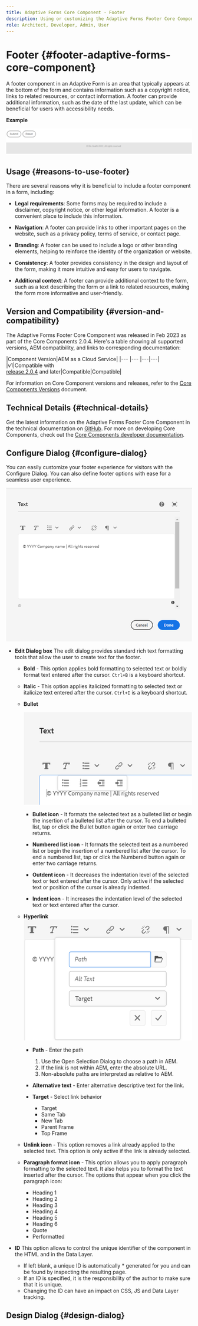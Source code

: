 ```yaml
---
title: Adaptive Forms Core Component - Footer
description: Using or customizing the Adaptive Forms Footer Core Component.
role: Architect, Developer, Admin, User
---
```


# Footer {#footer-adaptive-forms-core-component}

A footer component in an Adaptive Form is an area that typically appears at the bottom of the form and contains information such as a copyright notice, links to related resources, or contact information. A footer can provide additional information, such as the date of the last update, which can be beneficial for users with accessibility needs.

**Example**

![](/help/adaptive-forms/assets/footer.png)

## Usage {#reasons-to-use-footer}

There are several reasons why it is beneficial to include a footer component in a form, including:

*   **Legal requirements**: Some forms may be required to include a disclaimer, copyright notice, or other legal information. A footer is a convenient place to include this information.

*   **Navigation**: A footer can provide links to other important pages on the website, such as a privacy policy, terms of service, or contact page.

*   **Branding**: A footer can be used to include a logo or other branding elements, helping to reinforce the identity of the organization or website.

*   **Consistency**: A footer provides consistency in the design and layout of the form, making it more intuitive and easy for users to navigate.

*   **Additional context**: A footer can provide additional context to the form, such as a text describing the form or a link to related resources, making the form more informative and user-friendly.

## Version and Compatibility {#version-and-compatibility}

The Adaptive Forms Footer Core Component was released in Feb 2023 as part of the Core Components 2.0.4. Here's a table showing all supported versions, AEM compatibility, and links to corresponding documentation:

|Component Version|AEM as a Cloud Service|
|--- |--- |---|---|
|v1|Compatible with<br>[release 2.0.4](/help/versions.md) and later|Compatible|Compatible|

For information on Core Component versions and releases, refer to the [Core Components Versions](/help/versions.md) document.

<!-- ## Sample Component Output {#sample-component-output}

To experience the Accordion Component as well as see examples of its configuration options as well as HTML and JSON output, visit the [Component Library](https://adobe.com/go/aem_cmp_library_accordion). -->

## Technical Details {#technical-details}

Get the latest information on the Adaptive Forms Footer Core Component in the technical documentation on [GitHub](https://github.com/adobe/aem-core-forms-components/tree/master/ui.af.apps/src/main/content/jcr_root/apps/core/fd/components/form/footer/v1/footer). For more on developing Core Components, check out the [Core Components developer documentation](/help/developing/overview.md).

## Configure Dialog {#configure-dialog}

You can easily customize your footer experience for visitors with the Configure Dialog. You can also define footer options with ease for a seamless user experience.

![Properties tab](/help/adaptive-forms/assets/footer_propertiestab.png)

* **Edit Dialog box**
The edit dialog provides standard rich text formatting tools that allow the user to create text for the footer.

    * **Bold** - This option applies bold formatting to selected text or boldly format text entered after the cursor. `Ctrl+B` is a keyboard shortcut.

    * **Italic** - This option applies italicized formatting to selected text or italicize text entered after the cursor. `Ctrl+I` is a keyboard shortcut.

    * **Bullet**

        ![Bullet Options](/help/adaptive-forms/assets/footer_bullet.png)

        * **Bullet icon** - It formats the selected text as a bulleted list or begin the insertion of a bulleted list after the cursor. To end a bulleted list, tap or click the Bullet button again or enter two carriage returns.

        * **Numbered list icon** - It formats the selected text as a numbered list or begin the insertion of a numbered list after the cursor. To end a numbered list, tap or click the Numbered button again or enter two carriage returns.

        * **Outdent icon** - It decreases the indentation level of the selected text or text entered after the cursor. Only active if the selected text or position of the cursor is already indented.
    
        * **Indent icon** - It increases the indentation level of the selected text or text entered after the cursor.

    * **Hyperlink**
    ![Hyperlink Options](/help/adaptive-forms/assets/footer_link.png)


        * **Path** - Enter the path
            1. Use the Open Selection Dialog to choose a path in AEM.
            1. If the link is not within AEM, enter the absolute URL.
            1. Non-absolute paths are interpreted as relative to AEM.
        * **Alternative text** - Enter alternative descriptive text for the link.

        * **Target** - Select link behavior
            * Target
            * Same Tab
            * New Tab
            * Parent Frame
            * Top Frame

    * **Unlink icon** - This option removes a link already applied to the selected text. This option is only active if the link is already selected.

    * **Paragraph format icon** - This option allows you to apply paragraph formatting to the selected text. It also helps you to format the text inserted after the cursor. The options that appear when you click the paragraph icon: 
        * Heading 1
        * Heading 2
        * Heading 3
        * Heading 4
        * Heading 5
        * Heading 6
         * Quote
        * Performatted

* **ID**
This option allows to control the unique identifier of the component in the HTML and in the Data Layer.

    * If left blank, a unique ID is automatically * generated for you and can be found by inspecting the resulting page.
    * If an ID is specified, it is the responsibility of the author to make sure that it is unique.
    * Changing the ID can have an impact on CSS, JS and Data Layer tracking.

## Design Dialog {#design-dialog}



